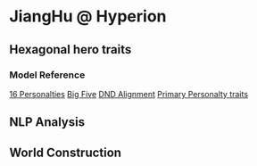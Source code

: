 # JiangHu @ Hyperion

## Hexagonal hero traits

### Model Reference

[16 Personalties][1]
[Big Five][2]
[DND Alignment][3]
[Primary Personalty traits][4]

[1]: https://www.16personalities.com/
[2]: http://en.wikipedia.org/wiki/Big_Five_personality_traits
[3]: https://en.wikipedia.org/wiki/Alignment_(Dungeons_%26_Dragons)
[4]: http://ideonomy.mit.edu/essays/traits.html

## NLP Analysis

## World Construction